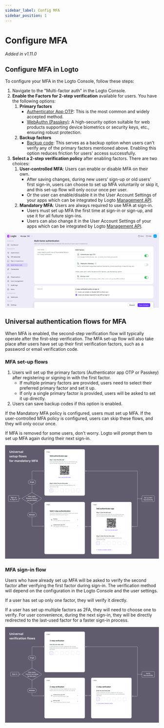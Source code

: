 ```yaml
---
sidebar_label: Config MFA
sidebar_position: 1
---
```


# Configure MFA

_Added in v1.11.0_

## Configure MFA in Logto

To configure your MFA in the Logto Console, follow these steps:

1. Navigate to the "Multi-factor auth" in the Logto Console.
2. **Enable the Factors for 2-step verification** available for users. You have the following options:
   1. **Primary factors**
      - [Authenticator App OTP](../authenticator-app-otp): This is the most common and widely accepted method.
      - [WebAuthn (Passkey)](../webauthn): A high-security option suitable for web products supporting device biometrics or security keys, etc., ensuring robust protection.
   2. **Backup factors**
      - [Backup code](../backup-code): This serves as a backup option when users can't verify any of the primary factors mentioned above. Enabling this option reduces friction for users' access successfully.
3. **Select a 2-step verification policy** after enabling factors. There are two choices:
   1. **User-controlled MFA**: Users can enable or disable MFA on their own.
      - After saving changes, during new users’ sign-up or old users’ first sign-in, users can choose to set up MFA voluntarily or skip it, and this set-up flow will only occur once per user.
      - Or the user can enable/disable it in the User Account Settings of your apps which can be integrated by Logto [Management API](/docs/tutorials/get-started/explore-management-api).
   2. **Mandatory MFA**: Users are always required to use MFA at sign-in.
      - Users must set up MFA the first time at sign-in or sign-up, and use it for all future sign-ins.
      - Users can also change it in the User Account Settings of your apps which can be integrated by Logto [Management API](/docs/tutorials/get-started/explore-management-api).

![Config MFA](./assets/config-mfa.webp)

## Universal authentication flows for MFA

When MFA is enabled, the second-step verification flow will typically operate after the first-step verification. The MFA set-up flow will also take place after users have set up their first verification factors, such as a password or email verification code.

### MFA set-up flows

1. Users will set up the primary factors (Authenticator app OTP or Passkey) after registering or signing in with the first factor.
   - If multiple primary factors are provided, users need to select their preferred primary factor and set it up.
   - If only a single primary factor is provided, users will be asked to set it up directly.
2. Users can save backup codes if this option is enabled.

If the Mandatory MFA policy is configured, users must set up MFA. If the user-controlled MFA policy is configured, users can skip these flows, and they will only occur once.

If MFA is removed for some users, don't worry. Logto will prompt them to set up MFA again during their next sign-in.

![MFA set-up flows](./assets/mfa-set-up-flows.webp)

### MFA sign-in flow

Users who have already set up MFA will be asked to verify the second factor after verifying the first factor during sign-in. The verification method will depend on the configuration in the Logto Console and the user settings.

If a user has set up only one factor, they will verify it directly.

If a user has set up multiple factors as 2FA, they will need to choose one to verify. For user convenience, during the next sign-in, they will be directly redirected to the last-used factor for a faster sign-in process.

![MFA sign-in flow](./assets/mfa-sign-in-flow.webp)
